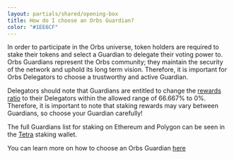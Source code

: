 ```yaml
---
layout: partials/shared/opening-box
title: How do I choose an Orbs Guardian?
color: "#1EE6CF"
---
```


In order to participate in the Orbs universe, token holders are required to stake their tokens and select a Guardian to delegate their voting power to. Orbs Guardians represent the Orbs community; they maintain the security of the network and uphold its long term vision. Therefore, it is important for Orbs Delegators to choose a trustworthy and active Guardian.

Delegators should note that Guardians are entitled to change the [rewards ratio](how-to-choose-an-orbs-guardian) to their Delegators within the allowed range of 66.667% to 0%. Therefore, it is important to note that staking rewards may vary between Guardians, so choose your Guardian carefully!

The full Guardians list for staking on Ethereum and Polygon can be seen in the [Tetra](https://staking.orbs.network/#/) staking wallet. 
 
You can learn more on how to choose an Orbs Guardian [here](how-to-choose-an-orbs-guardian)